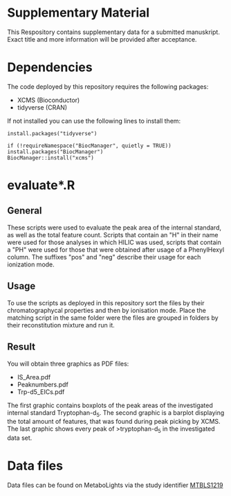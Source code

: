 # Supplementary Material
This Respository contains supplementary data for a submitted manuskript. Exact title and more information will be provided after acceptance.

# Dependencies
The code deployed by this repository requires the following packages:

- XCMS (Bioconductor)
- tidyverse (CRAN)

If not installed you can use the following lines to install them:

	install.packages("tidyverse")
	
	if (!requireNamespace("BiocManager", quietly = TRUE))
    install.packages("BiocManager")
	BiocManager::install("xcms")
	
# evaluate*.R
## General
These scripts were used to evaluate the peak area of the internal standard, as well as the total feature count. Scripts that contain an "H" in their name were used for those analyses in which HILIC was used, scripts that contain a "PH" were used for those that were obtained after usage of a PhenylHexyl column. The suffixes "pos" and "neg" describe their usage for each ionization mode.

## Usage
To use the scripts as deployed in this repository sort the files by their chromatographycal properties and then by ionisation mode. Place the matching script in the same folder were the files are grouped in folders by their reconstitution mixture and run it.

## Result
You will obtain three graphics as PDF files:

- IS_Area.pdf
- Peaknumbers.pdf
- Trp-d5_EICs.pdf

The first graphic contains boxplots of the peak areas of the investigated internal standard Tryptophan-d<sub>5</sub>. The second graphic is a barplot displaying the total amount of features, that was found during peak picking by XCMS. The last graphic shows every peak of >tryptophan-d<sub>5</sub> in the investigated data set.

# Data files
Data files can be found on MetaboLights via the study identifier [MTBLS1219](https://www.ebi.ac.uk/metabolights/MTBLS1219)
